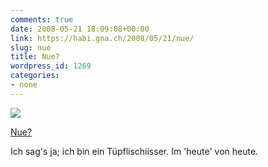 ```yaml
---
comments: true
date: 2008-05-21 18:09:08+00:00
link: https://habi.gna.ch/2008/05/21/nue/
slug: nue
title: Nue?
wordpress_id: 1269
categories:
- none
---
```



 [![](https://static.flickr.com/2060/2510923925_c80c40deea_m.jpg)](https://www.flickr.com/photos/habi/2510923925/)
   

 
  [Nue?](https://www.flickr.com/photos/habi/2510923925/)
    

 



Ich sag's ja; ich bin ein Tüpflischiisser. Im 'heute' von heute.
  

